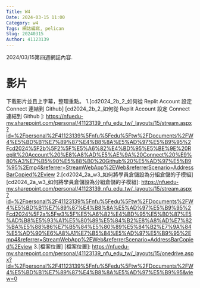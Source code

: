```yaml
---
Title: W4
Date: 2024-03-15 11:00
Category: w4
Tags: 網誌編寫, pelican
Slug: 20240315
Author: 41123139
---
```


2024/03/15第四週網誌內容.

<!-- PELICAN_END_SUMMARY -->

# 影片
下載影片並且上字幕，整理重點。
1.[cd2024_2b_2_如何從 Replit Account 設定 Connect 連結到 Github] 
[cd2024_2b_2_如何從 Replit Account 設定 Connect 連結到 Github ]: https://nfuedu-my.sharepoint.com/personal/41123139_nfu_edu_tw/_layouts/15/stream.aspx?id=%2Fpersonal%2F41123139%5Fnfu%5Fedu%5Ftw%2FDocuments%2FW4%E5%BD%B1%E7%89%87%E4%B8%8A%E5%AD%97%E5%B9%95%2Fcd2024%5F2b%5F2%5F%E5%A6%82%E4%BD%95%E5%BE%9E%20Replit%20Account%20%E8%A8%AD%E5%AE%9A%20Connect%20%E9%80%A3%E7%B5%90%E5%88%B0%20Github%20%E5%AD%97%E5%B9%95%2Emp4&referrer=StreamWebApp%2EWeb&referrerScenario=AddressBarCopied%2Eview
2.[cd2024_2a_w3_如何將學員倉儲設為分組倉儲的子模組]
[cd2024_2a_w3_如何將學員倉儲設為分組倉儲的子模組]: https://nfuedu-my.sharepoint.com/personal/41123139_nfu_edu_tw/_layouts/15/stream.aspx?id=%2Fpersonal%2F41123139%5Fnfu%5Fedu%5Ftw%2FDocuments%2FW4%E5%BD%B1%E7%89%87%E4%B8%8A%E5%AD%97%E5%B9%95%2Fcd2024%5F2a%5Fw3%5F%E5%A6%82%E4%BD%95%E5%B0%87%E5%AD%B8%E5%93%A1%E5%80%89%E5%84%B2%E8%A8%AD%E7%82%BA%E5%88%86%E7%B5%84%E5%80%89%E5%84%B2%E7%9A%84%E5%AD%90%E6%A8%A1%E7%B5%84%E5%AD%97%E5%B9%95%2Emp4&referrer=StreamWebApp%2EWeb&referrerScenario=AddressBarCopied%2Eview
3.[檔案位置]
[檔案位置]: https://nfuedu-my.sharepoint.com/personal/41123139_nfu_edu_tw/_layouts/15/onedrive.aspx?id=%2Fpersonal%2F41123139%5Fnfu%5Fedu%5Ftw%2FDocuments%2FW4%E5%BD%B1%E7%89%87%E4%B8%8A%E5%AD%97%E5%B9%95&view=0